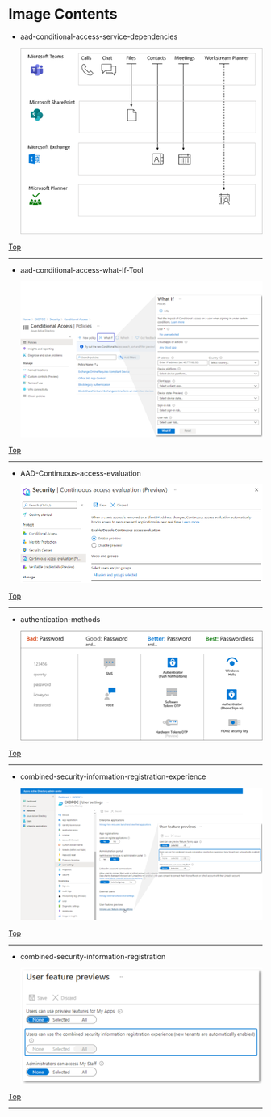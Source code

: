
# Image Contents

- aad-conditional-access-service-dependencies

	![aad-conditional-access-service-dependencies](https://github.com/kj-park/tech/blob/main/Microsoft365/media/aad-conditional-access-service-dependencies.png?raw=true)

[Top](#)

---

- aad-conditional-access-what-If-Tool

	![aad-conditional-access-what-If-Tool](https://github.com/kj-park/tech/blob/main/Microsoft365/media/aad-conditional-access-what-If-Tool.svg?raw=true)

[Top](#)

---

- AAD-Continuous-access-evaluation

	![AAD-Continuous-access-evaluation](https://github.com/kj-park/tech/blob/main/Microsoft365/media/AAD-Continuous-access-evaluation.png?raw=true)

[Top](#)

---

- authentication-methods

	![authentication-methods](https://github.com/kj-park/tech/blob/main/Microsoft365/media/authentication-methods.png?raw=true)

[Top](#)

---

- combined-security-information-registration-experience

	![combined-security-information-registration-experience](https://github.com/kj-park/tech/blob/main/Microsoft365/media/combined-security-information-registration-experience.svg?raw=true)

[Top](#)

---

- combined-security-information-registration

	![combined-security-information-registration](https://github.com/kj-park/tech/blob/main/Microsoft365/media/combined-security-information-registration.svg?raw=true)

[Top](#)

---


